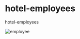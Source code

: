 # hotel-employees
hotel-employees

![employee](https://github.com/dmitruz/hotel-employees/assets/46353626/71bc4260-f069-43cb-b0f5-fd447f911358)
